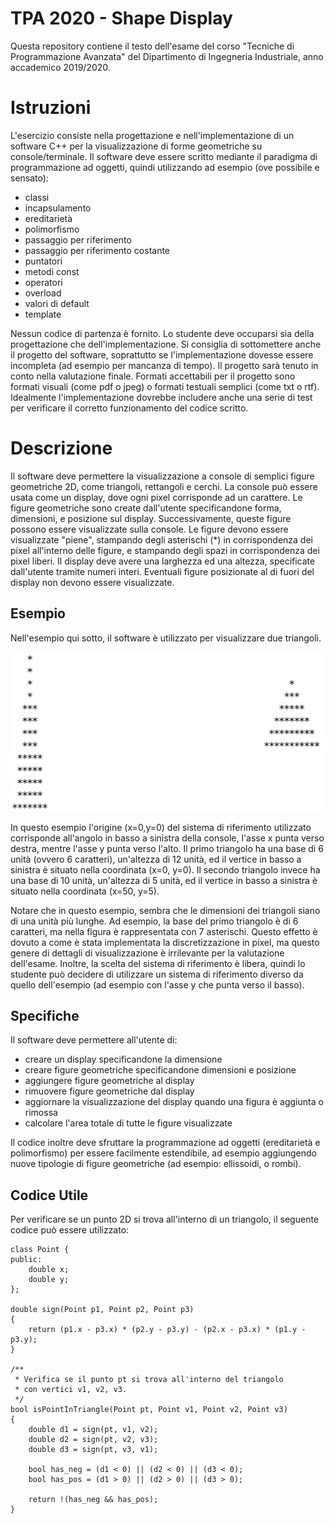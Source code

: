 # TPA 2020 - Shape Display
Questa repository contiene il testo dell'esame del corso "Tecniche di Programmazione Avanzata" del Dipartimento di Ingegneria Industriale, anno accademico 2019/2020.

# Istruzioni
L'esercizio consiste nella progettazione e nell'implementazione di un software C++ per la visualizzazione 
di forme geometriche su console/terminale. 
Il software deve essere scritto mediante il paradigma di programmazione ad oggetti, quindi utilizzando 
ad esempio (ove possibile e sensato):
 * classi
 * incapsulamento
 * ereditarietà
 * polimorfismo
 * passaggio per riferimento
 * passaggio per riferimento costante
 * puntatori
 * metodi const
 * operatori
 * overload
 * valori di default
 * template

Nessun codice di partenza è fornito. Lo studente deve occuparsi sia della progettazione che 
dell'implementazione. Si consiglia di sottomettere anche il progetto del software, soprattutto se 
l'implementazione dovesse essere incompleta (ad esempio per mancanza di tempo). 
Il progetto sarà tenuto in conto nella valutazione finale. 
Formati accettabili per il progetto sono formati visuali (come pdf o jpeg) o formati testuali 
semplici (come txt o rtf). 
Idealmente l'implementazione dovrebbe includere anche una serie di test per verificare il corretto 
funzionamento del codice scritto.

# Descrizione
Il software deve permettere la visualizzazione a console di semplici figure geometriche 2D, come
triangoli, rettangoli e cerchi.
La console può essere usata come un display, dove ogni pixel corrisponde ad un carattere.
Le figure geometriche sono create dall'utente specificandone forma, dimensioni, e posizione sul display.
Successivamente, queste figure possono essere visualizzate sulla console.
Le figure devono essere visualizzate "piene", stampando degli asterischi (*) in corrispondenza 
dei pixel all'interno delle figure, e stampando degli spazi in corrispondenza dei pixel liberi.
Il display deve avere una larghezza ed una altezza, specificate dall'utente
tramite numeri interi.
Eventuali figure posizionate al di fuori del display non devono essere visualizzate.

## Esempio
Nell'esempio qui sotto, il software è utilizzato per visualizzare due triangoli.

![Esempio](./example1.png)

In questo esempio l'origine (x=0,y=0) del sistema di riferimento utilizzato corrisponde all'angolo in basso
a sinistra della console, l'asse x punta verso destra, mentre l'asse y punta verso l'alto.
Il primo triangolo ha una base di 6 unità (ovvero 6 caratteri), un'altezza di 12 unità, ed il vertice 
in basso a sinistra è situato nella coordinata (x=0, y=0).
Il secondo triangolo invece ha una base di 10 unità, un'altezza di 5 unità, ed il vertice 
in basso a sinistra è situato nella coordinata (x=50, y=5).

Notare che in questo esempio, sembra che le dimensioni dei triangoli siano di 
una unità più lunghe. 
Ad esempio, la base del primo triangolo è di 6 caratteri, ma nella figura è rappresentata con 7
asterischi.
Questo effetto è dovuto a come è stata implementata la discretizzazione in pixel, ma questo genere di dettagli di 
visualizzazione è irrilevante per la valutazione dell'esame.
Inoltre, la scelta del sistema di riferimento è libera, quindi lo studente può decidere di utilizzare
un sistema di riferimento diverso da quello dell'esempio (ad esempio con l'asse y che punta verso il basso).

## Specifiche

Il software deve permettere all'utente di:
* creare un display specificandone la dimensione
* creare figure geometriche specificandone dimensioni e posizione
* aggiungere figure geometriche al display
* rimuovere figure geometriche dal display
* aggiornare la visualizzazione del display quando una figura è aggiunta o rimossa
* calcolare l'area totale di tutte le figure visualizzate

Il codice inoltre deve sfruttare la programmazione ad oggetti (ereditarietà e 
polimorfismo) per essere facilmente estendibile, ad esempio aggiungendo 
nuove tipologie di figure geometriche (ad esempio: ellissoidi, o rombi).

## Codice Utile

Per verificare se un punto 2D si trova all'interno di un triangolo, il seguente codice può 
essere utilizzato:
```
class Point {
public:
    double x;
    double y;
};

double sign(Point p1, Point p2, Point p3)
{
    return (p1.x - p3.x) * (p2.y - p3.y) - (p2.x - p3.x) * (p1.y - p3.y);
}

/**
 * Verifica se il punto pt si trova all'interno del triangolo
 * con vertici v1, v2, v3.
 */
bool isPointInTriangle(Point pt, Point v1, Point v2, Point v3)
{
    double d1 = sign(pt, v1, v2);
    double d2 = sign(pt, v2, v3);
    double d3 = sign(pt, v3, v1);

    bool has_neg = (d1 < 0) || (d2 < 0) || (d3 < 0);
    bool has_pos = (d1 > 0) || (d2 > 0) || (d3 > 0);

    return !(has_neg && has_pos);
}
```
